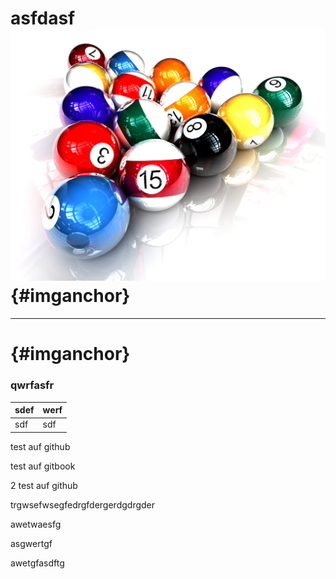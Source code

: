 # asfdasf![](/assets/72244-dikemoon.jpg) {#imganchor}

---

#  {#imganchor}

### qwrfasfr

| sdef | werf |
| :--- | :--- |
| sdf | sdf |

test auf github

test auf gitbook

2 test auf github

trgwsefwsegfedrgfdergerdgdrgder

awetwaesfg

asgwertgf

awetgfasdftg




